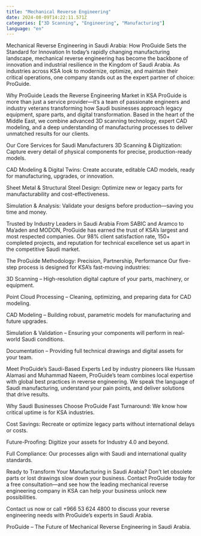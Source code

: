 ```yaml
---
title: "Mechanical Reverse Engineering"
date: 2024-08-09T14:22:11.571Z
categories: ["3D Scanning", "Engineering", "Manufacturing"]
language: "en"
---
```


Mechanical Reverse Engineering in Saudi Arabia: How ProGuide Sets the Standard for Innovation
In today’s rapidly changing manufacturing landscape, mechanical reverse engineering has become the backbone of innovation and industrial resilience in the Kingdom of Saudi Arabia. As industries across KSA look to modernize, optimize, and maintain their critical operations, one company stands out as the expert partner of choice: ProGuide.

Why ProGuide Leads the Reverse Engineering Market in KSA
ProGuide is more than just a service provider—it’s a team of passionate engineers and industry veterans transforming how Saudi businesses approach legacy equipment, spare parts, and digital transformation. Based in the heart of the Middle East, we combine advanced 3D scanning technology, expert CAD modeling, and a deep understanding of manufacturing processes to deliver unmatched results for our clients.

Our Core Services for Saudi Manufacturers
3D Scanning & Digitization: Capture every detail of physical components for precise, production-ready models.

CAD Modeling & Digital Twins: Create accurate, editable CAD models, ready for manufacturing, upgrades, or innovation.

Sheet Metal & Structural Steel Design: Optimize new or legacy parts for manufacturability and cost-effectiveness.

Simulation & Analysis: Validate your designs before production—saving you time and money.

Trusted by Industry Leaders in Saudi Arabia
From SABIC and Aramco to Ma’aden and MODON, ProGuide has earned the trust of KSA’s largest and most respected companies. Our 98% client satisfaction rate, 150+ completed projects, and reputation for technical excellence set us apart in the competitive Saudi market.

The ProGuide Methodology: Precision, Partnership, Performance
Our five-step process is designed for KSA’s fast-moving industries:

3D Scanning – High-resolution digital capture of your parts, machinery, or equipment.

Point Cloud Processing – Cleaning, optimizing, and preparing data for CAD modeling.

CAD Modeling – Building robust, parametric models for manufacturing and future upgrades.

Simulation & Validation – Ensuring your components will perform in real-world Saudi conditions.

Documentation – Providing full technical drawings and digital assets for your team.

Meet ProGuide’s Saudi-Based Experts
Led by industry pioneers like Hussam Alamasi and Muhammad Naeem, ProGuide’s team combines local expertise with global best practices in reverse engineering. We speak the language of Saudi manufacturing, understand your pain points, and deliver solutions that drive results.

Why Saudi Businesses Choose ProGuide
Fast Turnaround: We know how critical uptime is for KSA industries.

Cost Savings: Recreate or optimize legacy parts without international delays or costs.

Future-Proofing: Digitize your assets for Industry 4.0 and beyond.

Full Compliance: Our processes align with Saudi and international quality standards.

Ready to Transform Your Manufacturing in Saudi Arabia?
Don’t let obsolete parts or lost drawings slow down your business. Contact ProGuide today for a free consultation—and see how the leading mechanical reverse engineering company in KSA can help your business unlock new possibilities.

Contact us now or call +966 53 624 4800 to discuss your reverse engineering needs with ProGuide’s experts in Saudi Arabia.

ProGuide – The Future of Mechanical Reverse Engineering in Saudi Arabia.